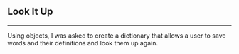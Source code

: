 ## Look It Up
---

Using objects, I was asked to create a dictionary that allows a user to save words and their definitions and look them up again.